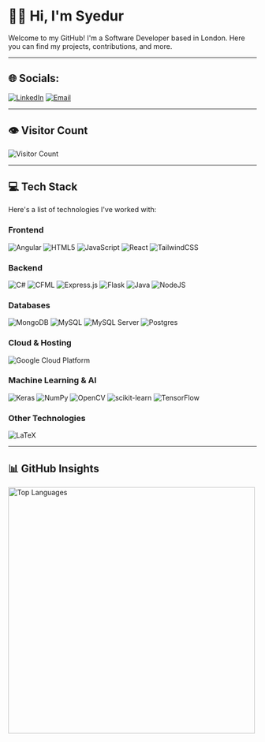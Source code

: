 # 👨‍💻 Hi, I'm Syedur

Welcome to my GitHub! I'm a Software Developer based in London. Here you can find my projects, contributions, and more.

---

## 🌐 Socials:
[![LinkedIn](https://img.shields.io/badge/LinkedIn-%230077B5.svg?logo=linkedin&logoColor=white)](https://www.linkedin.com/in/syedur-r-8088a3146/)
[![Email](https://img.shields.io/badge/Email-%23D14836.svg?logo=gmail&logoColor=white)](mailto:youremail@example.com)

---

## 👁️ Visitor Count

![Visitor Count](https://badges.pufler.dev/visits/syedur-r/syedur-r)

---

## 💻 Tech Stack

Here's a list of technologies I've worked with:

### Frontend
![Angular](https://img.shields.io/badge/Angular-%23DD0031.svg?style=for-the-badge&logo=angular&logoColor=white) 
![HTML5](https://img.shields.io/badge/html5-%23E34F26.svg?style=for-the-badge&logo=html5&logoColor=white)
![JavaScript](https://img.shields.io/badge/javascript-%23323330.svg?style=for-the-badge&logo=javascript&logoColor=%23F7DF1E) 
![React](https://img.shields.io/badge/react-%2320232a.svg?style=for-the-badge&logo=react&logoColor=%2361DAFB)
![TailwindCSS](https://img.shields.io/badge/tailwindcss-%2338B2AC.svg?style=for-the-badge&logo=tailwind-css&logoColor=white)

### Backend
![C#](https://img.shields.io/badge/C%23-%23A8B9CC.svg?style=for-the-badge&logo=csharp&logoColor=white)
![CFML](https://img.shields.io/badge/CFML-2F2F2F.svg?style=for-the-badge&logo=coldfusion&logoColor=white)
![Express.js](https://img.shields.io/badge/Express.js-000000.svg?style=for-the-badge&logo=express&logoColor=white)
![Flask](https://img.shields.io/badge/Flask-000000.svg?style=for-the-badge&logo=flask&logoColor=white)
![Java](https://img.shields.io/badge/java-%23ED8B00.svg?style=for-the-badge&logo=openjdk&logoColor=white)
![NodeJS](https://img.shields.io/badge/node.js-6DA55F?style=for-the-badge&logo=node.js&logoColor=white)

### Databases
![MongoDB](https://img.shields.io/badge/MongoDB-%234ea94b.svg?style=for-the-badge&logo=mongodb&logoColor=white) 
![MySQL](https://img.shields.io/badge/mysql-%2300000f.svg?style=for-the-badge&logo=mysql&logoColor=white) 
![MySQL Server](https://img.shields.io/badge/MySQL%20Server-4479A1.svg?style=for-the-badge&logo=mysql&logoColor=white)
![Postgres](https://img.shields.io/badge/postgres-%23316192.svg?style=for-the-badge&logo=postgresql&logoColor=white)

### Cloud & Hosting
![Google Cloud Platform](https://img.shields.io/badge/Google_Cloud-4285F4.svg?style=for-the-badge&logo=google-cloud&logoColor=white)

### Machine Learning & AI
![Keras](https://img.shields.io/badge/Keras-%23D00000.svg?style=for-the-badge&logo=Keras&logoColor=white) 
![NumPy](https://img.shields.io/badge/NumPy-013243.svg?style=for-the-badge&logo=numpy&logoColor=white)
![OpenCV](https://img.shields.io/badge/OpenCV-5C3D1A.svg?style=for-the-badge&logo=opencv&logoColor=white) 
![scikit-learn](https://img.shields.io/badge/scikit--learn-%23F7931E.svg?style=for-the-badge&logo=scikit-learn&logoColor=white)
![TensorFlow](https://img.shields.io/badge/TensorFlow-%23FF6F00.svg?style=for-the-badge&logo=TensorFlow&logoColor=white)

### Other Technologies
![LaTeX](https://img.shields.io/badge/LaTeX-008080.svg?style=for-the-badge&logo=latex&logoColor=white)

---

## 📊 GitHub Insights

<!-- GitHub Stats with a donut chart layout -->

<p align="left">
  <img src="https://github-readme-stats-coral-nu.vercel.app/api/top-langs/?username=syedur-r&hide=jupyter%20notebook,Rich%20Text%20Format&langs_count=5&layout=donut&theme=radical&hide_border=true" alt="Top Languages" width="500"/>
</p>
